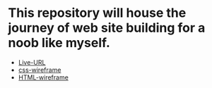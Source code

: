 # This repository will house the journey of web site building for a noob like myself.

- [Live-URL](microscender.github.io/code_analogies/)
- [css-wireframe](https://docs.google.com/drawings/d/1o0YzEC43jHiXr7IsWRftz9OB3uab0EPS6nPqtvkyIKU/edit)
- [HTML-wireframe](https://docs.google.com/drawings/d/1O_sox00199oouiO-o1oGlo73qSCM5tsCXGxwACnbpTo/edit)
